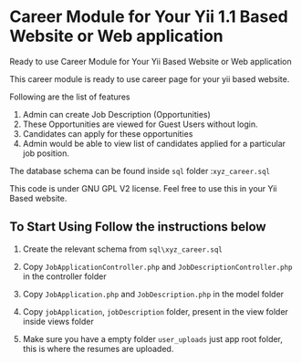 # Career Module for Your **Yii 1.1** Based Website or Web application
Ready to use Career Module for Your Yii Based Website or Web application

This career module is ready to use career page for your yii based website.

Following are the list of features

1. Admin can create Job Description (Opportunities)
2. These Opportunities are viewed for Guest Users without login.
3. Candidates can apply for these opportunities
4. Admin would be able to view list of candidates applied for a particular job position.

The database schema can be found inside `sql` folder :`xyz_career.sql`

This code is under GNU GPL V2 license. Feel free to use this in your Yii Based website.

## To Start Using Follow the instructions below

1. Create the relevant schema from `sql\xyz_career.sql`

2. Copy `JobApplicationController.php` and `JobDescriptionController.php` in the controller folder

3. Copy `JobApplication.php` and `JobDescription.php` in the model folder

4. Copy `jobApplication`, `jobDescription` folder, present in the view folder inside views folder

5. Make sure you have a empty folder `user_uploads` just app root folder, this is where the resumes are uploaded.
